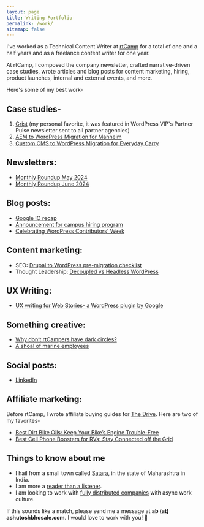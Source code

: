 ```yaml
---
layout: page
title: Writing Portfolio
permalink: /work/
sitemap: false
---
```

I've worked as a Technical Content Writer at [rtCamp](https://rtcamp.com) for a total of one and a half years and as a freelance content writer for one year. 

At rtCamp, I composed the company newsletter, crafted narrative-driven case studies, wrote articles and blog posts for content marketing, hiring, product launches, internal and external events, and more.

Here's some of my best work-

## Case studies-

1. [Grist](https://rtcamp.com/case-studies/grist-managed-wordpress/) (my personal favorite, it was featured in WordPress VIP's Partner Pulse newsletter sent to all partner agencies) 
2. [AEM to WordPress Migration for Manheim](https://rtcamp.com/case-studies/aem-to-wordpress-migration-for-manheim/)
3. [Custom CMS to WordPress Migration for Everyday Carry](https://rtcamp.com/case-studies/custom-cms-to-wordpress-migration-for-everyday-carry/)

## Newsletters: 
- [Monthly Roundup May 2024](https://rtcamp.com/blog/monthly-roundup-may-2024/) 
- [Monthly Roundup June 2024](https://rtcamp.com/blog/monthly-roundup-april-2024/)

## Blog posts:
- [Google IO recap](https://rtcamp.com/blog/google-io-2024-recap/) 
- [Announcement for campus hiring program](https://rtcamp.com/blog/campus-hiring-2024/) 
- [Celebrating WordPress Contributors' Week](https://rtcamp.com/blog/celebrating-21-years-of-wordpress-with-contributors-week/)

## Content marketing:
- SEO: [Drupal to WordPress pre-migration checklist](https://rtcamp.com/blog/drupal-to-wordpress-pre-migration-checklist/) 
- Thought Leadership: [Decoupled vs Headless WordPress](https://rtcamp.com/blog/decoupled-vs-headless-wordpress/) 

## UX Writing:

- [UX writing for Web Stories- a WordPress plugin by Google](https://ashutoshbhosale.com/blog/what-i-learned-working-on-a-google-project)

## Something creative:
- [Why don’t rtCampers have dark circles?](https://rtcamp.com/blog/why-dont-rtcampers-have-dark-circles/) 
- [A shoal of marine employees](https://www.instagram.com/p/CLJz2zuK7VY/?igsh=MTQ3N2Q0eGRweWI3Mw==)

## Social posts:
- [LinkedIn](https://www.linkedin.com/posts/rtcamp_googleio-activity-7195778892698173442-208p?utm_source=share&utm_medium=member_desktop)

<!-- My responsibilities included but were not limited to:
- collaborating with designers to produce visuals
- talking to project managers, developers, the delivery team and the SEO folks as needed to produce pieces --> 

## Affiliate marketing:

Before rtCamp, I wrote affiliate buying guides for [The Drive](https://www.thedrive.com/). Here are two of my favorites-

- [Best Dirt Bike Oils: Keep Your Bike’s Engine Trouble-Free](https://www.thedrive.com/reviews/31411/best-dirt-bike-oil)
- [Best Cell Phone Boosters for RVs: Stay Connected off the Grid](https://www.thedrive.com/reviews/30344/best-cell-phone-boosters-rvs)

## Things to know about me
- I hail from a small town called [Satara](https://en.wikipedia.org/wiki/Satara_(city)), in the state of Maharashtra in India.
- I am more a [reader than a listener](https://arc.net/l/quote/wfvkkjhz).
- I am looking to work with [fully distributed companies](https://blog.dropbox.com/topics/work-culture/the-crucial-difference-between-remote-work-and-distributed-work) with async work culture.

If this sounds like a match, please send me a message at **ab (at) ashutoshbhosale.com**. I would love to work with you! 🚀